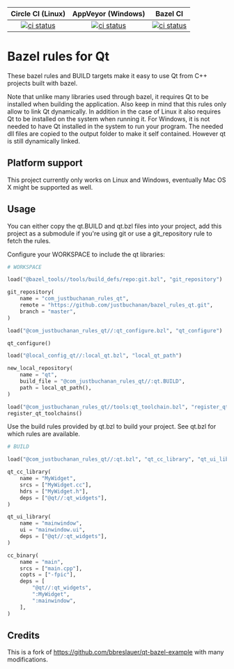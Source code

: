 |                                                                                                 Circle CI (Linux)                                                                                                  |                                                                               AppVeyor (Windows)                                                                               |                                                                 Bazel CI                                                                 |
| :----------------------------------------------------------------------------------------------------------------------------------------------------------------------------------------------------------------: | :----------------------------------------------------------------------------------------------------------------------------------------------------------------------------: | :--------------------------------------------------------------------------------------------------------------------------------------: |
| [![ci status](https://circleci.com/gh/justbuchanan/bazel_rules_qt.png?circle-token=9077bf6ecc5554e3ddbdc4d3947784460eb1df72)](https://app.circleci.com/pipelines/github/justbuchanan/bazel_rules_qt?branch=master) | [![ci status](https://ci.appveyor.com/api/projects/status/3klljux2otuk69u2/branch/master?svg=true)](https://ci.appveyor.com/project/justbuchanan/bazel-rules-qt/branch/master) | [![ci status](https://badge.buildkite.com/a1033836f9522e389316105837b79c67e5a749c23ba62cdc20.svg)](https://buildkite.com/bazel/rules-qt) |

# Bazel rules for Qt

These bazel rules and BUILD targets make it easy to use Qt from C++ projects built with bazel.

Note that unlike many libraries used through bazel, it requires Qt to be installed when building the application.
Also keep in mind that this rules only allow to link Qt dynamically.
In addition in the case of Linux it also requires Qt to be installed on the system when running it.
For Windows, it is not needed to have Qt installed in the system to run your program. The needed dll files are copied to the output folder to make it self contained. However qt is still dynamically linked.

## Platform support

This project currently only works on Linux and Windows, eventually Mac OS X might be supported as well.

## Usage

You can either copy the qt.BUILD and qt.bzl files into your project, add this project as a submodule if you're using git or use a git_repository rule to fetch the rules.

Configure your WORKSPACE to include the qt libraries:

```python
# WORKSPACE

load("@bazel_tools//tools/build_defs/repo:git.bzl", "git_repository")

git_repository(
    name = "com_justbuchanan_rules_qt",
    remote = "https://github.com/justbuchanan/bazel_rules_qt.git",
    branch = "master",
)

load("@com_justbuchanan_rules_qt//:qt_configure.bzl", "qt_configure")

qt_configure()

load("@local_config_qt//:local_qt.bzl", "local_qt_path")

new_local_repository(
    name = "qt",
    build_file = "@com_justbuchanan_rules_qt//:qt.BUILD",
    path = local_qt_path(),
)

load("@com_justbuchanan_rules_qt//tools:qt_toolchain.bzl", "register_qt_toolchains")
register_qt_toolchains()
```

Use the build rules provided by qt.bzl to build your project. See qt.bzl for which rules are available.

```python
# BUILD

load("@com_justbuchanan_rules_qt//:qt.bzl", "qt_cc_library", "qt_ui_library")

qt_cc_library(
    name = "MyWidget",
    srcs = ["MyWidget.cc"],
    hdrs = ["MyWidget.h"],
    deps = ["@qt//:qt_widgets"],
)

qt_ui_library(
    name = "mainwindow",
    ui = "mainwindow.ui",
    deps = ["@qt//:qt_widgets"],
)

cc_binary(
    name = "main",
    srcs = ["main.cpp"],
    copts = ["-fpic"],
    deps = [
        "@qt//:qt_widgets",
        ":MyWidget",
        ":mainwindow",
    ],
)
```

## Credits

This is a fork of https://github.com/bbreslauer/qt-bazel-example with many modifications.
